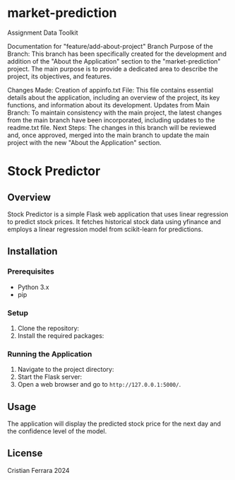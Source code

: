 # market-prediction
Assignment Data Toolkit



Documentation for "feature/add-about-project" Branch
Purpose of the Branch:
This branch has been specifically created for the development and addition of the "About the Application" section to the "market-prediction" project. The main purpose is to provide a dedicated area to describe the project, its objectives, and features.

Changes Made:
Creation of appinfo.txt File: This file contains essential details about the application, including an overview of the project, its key functions, and information about its development.
Updates from Main Branch: To maintain consistency with the main project, the latest changes from the main branch have been incorporated, including updates to the readme.txt file.
Next Steps:
The changes in this branch will be reviewed and, once approved, merged into the main branch to update the main project with the new "About the Application" section.


# Stock Predictor

## Overview
Stock Predictor is a simple Flask web application that uses linear regression to predict stock prices. It fetches historical stock data using yfinance and employs a linear regression model from scikit-learn for predictions.

## Installation

### Prerequisites
- Python 3.x
- pip

### Setup
1. Clone the repository:
2. Install the required packages:

### Running the Application
1. Navigate to the project directory:
2. Start the Flask server:
3. Open a web browser and go to `http://127.0.0.1:5000/`.

## Usage
The application will display the predicted stock price for the next day and the confidence level of the model.

## License
Cristian Ferrara 2024
